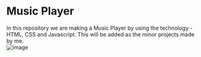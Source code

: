 # Music Player 
In this repository we are making a Music Player by using the technology - HTML, CSS and Javascript.
This will be added as the minor projects made by me.
<br>
![image](https://github.com/user-attachments/assets/58cfb7a7-99cf-4320-a4c4-4c6034cc92a8)
